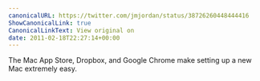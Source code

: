 ```yaml
---
canonicalURL: https://twitter.com/jmjordan/status/38726260448444416
ShowCanonicalLink: true
CanonicalLinkText: View original on
date: 2011-02-18T22:27:14+00:00
---
```

The Mac App Store, Dropbox, and Google Chrome make setting up a new Mac extremely easy.